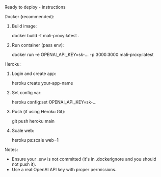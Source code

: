 Ready to deploy - instructions

Docker (recommended):

1. Build image:

   docker build -t mali-proxy:latest .

2. Run container (pass env):

   docker run -e OPENAI_API_KEY=sk-... -p 3000:3000 mali-proxy:latest

Heroku:

1. Login and create app:

   heroku create your-app-name

2. Set config var:

   heroku config:set OPENAI_API_KEY=sk-...

3. Push (if using Heroku Git):

   git push heroku main

4. Scale web:

   heroku ps:scale web=1

Notes:
- Ensure your .env is not committed (it's in .dockerignore and you should not push it).
- Use a real OpenAI API key with proper permissions.
